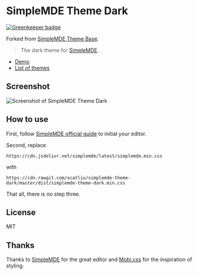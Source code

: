 # SimpleMDE Theme Dark

[![Greenkeeper badge](https://badges.greenkeeper.io/xcatliu/simplemde-theme-dark.svg)](https://greenkeeper.io/)

Forked from [SimpleMDE Theme Base](https://github.com/xcatliu/simplemde-theme-base).

> The dark theme for [SimpleMDE](https://simplemde.com/).

- [Demo](http://simplemde-theme-dark.mazimd.com/)
- [List of themes](https://github.com/xcatliu/simplemde-theme-base/wiki/List-of-themes)

## Screenshot

![Screenshot of SimpleMDE Theme Dark](docs/screenshot.png)

## How to use

First, follow [SimpleMDE official guide](https://github.com/NextStepWebs/simplemde-markdown-editor#install) to initial your editor.

Second, replace
```
https://cdn.jsdelivr.net/simplemde/latest/simplemde.min.css
```
with
```
https://cdn.rawgit.com/xcatliu/simplemde-theme-dark/master/dist/simplemde-theme-dark.min.css
```

That all, there is no step three.

## License

MIT

## Thanks

Thanks to [SimpleMDE](https://github.com/NextStepWebs/simplemde-markdown-editor) for the great editor and [Mobi.css](https://github.com/NextStepWebs/simplemde-markdown-editor) for the inspiration of styling.
